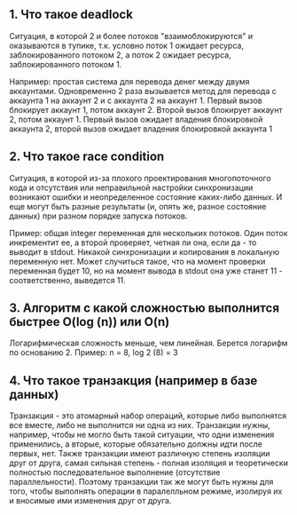 ## 1. Что такое deadlock

Ситуация, в которой 2 и более потоков "взаимоблокируются" и оказываются в тупике, т.к. условно поток 1 ожидает ресурса, заблокированного потоком 2, а поток 2 ожидает ресурса, заблокированного потоком 1.

Например: простая система для перевода денег между двумя аккаунтами. Одновременно 2 раза вызывается метод для перевода с аккаунта 1 на аккаунт 2 и с аккаунта 2 на аккаунт 1. Первый вызов блокирует аккаунт 1, потом аккаунт 2. Второй вызов блокирует аккаунт 2, потом аккаунт 1. Первый вызов ожидает владения блокировкой аккаунта 2, второй вызов ожидает владения блокировкой аккаунта 1

## 2. Что такое race condition

Ситуация, в которой из-за плохого проектирования многопоточного кода и отсутствия или неправильной настройки синхронизации возникают ошибки и неопределенное состояние каких-либо данных. И еще могут быть разные результаты (и, опять же, разное состояние данных) при разном порядке запуска потоков.

Пример: общая integer переменная для нескольких потоков. Один поток инкрементит ее, а второй проверяет, четная ли она, если да - то выводит в stdout. Никакой синхронизации и копирования в локальную переменную нет. Может случиться такое, что на момент проверки переменная будет 10, но на момент вывода в stdout она уже станет 11 - соответственно, выведется 11.

## 3. Алгоритм с какой сложностью выполнится быстрее O(log (n)) или O(n) 

Логарифмическая сложность меньше, чем линейная. Берется логарифм по основанию 2. Пример: n = 8, log 2 (8) = 3 

## 4. Что такое транзакция (например в базе данных)

Транзакция - это атомарный набор операций, которые либо выполнятся все вместе, либо не выполнится ни одна из них. Транзакции нужны, например, чтобы не могло быть такой ситуации, что одни изменения применились, а вторые, которые обязательно должны идти после первых, нет. Также транзакции имеют различную степень изоляции друг от друга, самая сильная степень - полная изоляция и теоретически полностью последовательное выполнение (отсутствие параллельности). Поэтому транзакции так же могут быть нужны для того, чтобы выполнять операции в паралелльном режиме, изолируя их и вносимые ими изменения друг от друга.
